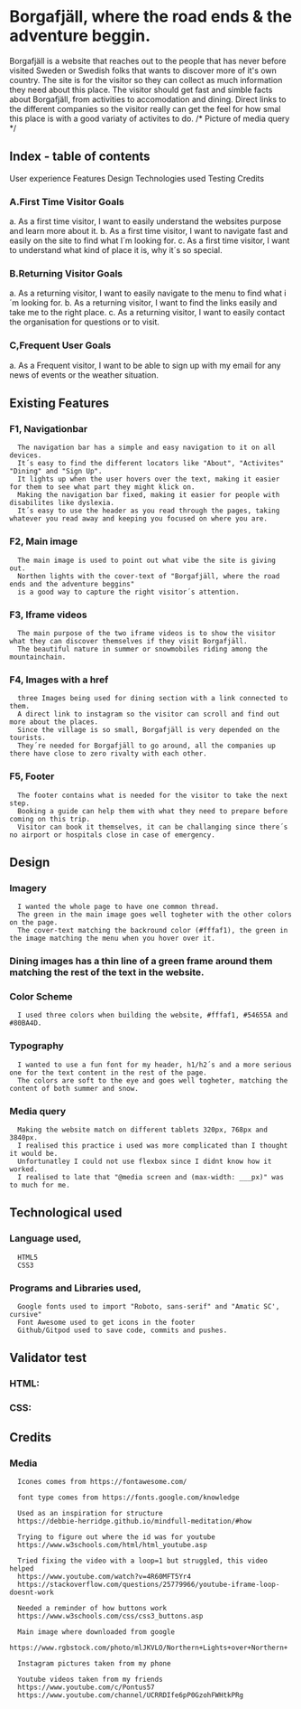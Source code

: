 # Borgafjäll, where the road ends & the adventure beggin.

Borgafjäll is a website that reaches out to the people that has never before visited Sweden or Swedish folks that wants to discover more of it's own country.
The site is for the visitor so they can collect as much information they need about this place.
The visitor should get fast and simble facts about Borgafjäll, from activities to accomodation and dining.
Direct links to the different companies so the visitor really can get the feel for how smal this place is with a good variaty of activites to do.
/* Picture of media query */


## Index - table of contents

User experience 
Features
Design
Technologies used
Testing
Credits

### A.First Time Visitor Goals
  a. As a first time visitor, I want to easily understand the websites purpose and learn more about it.
  b. As a first time visitor, I want to navigate fast and easily on the site to find what I´m looking for.
  c. As a first time visitor, I want to understand what kind of place it is, why it´s so special.
  
### B.Returning Visitor Goals
  a. As a returning visitor, I want to easily navigate to the menu to find what i´m looking for.
  b. As a returning visitor, I want to find the links easily and take me to the right place.
  c. As a returning visitor, I want to easily contact the organisation for questions or to visit.
  
### C,Frequent User Goals
  a. As a Frequent visitor, I want to be able to sign up with my email for any news of events or the weather situation.
  
## Existing Features
  
   ### F1, Navigationbar
      The navigation bar has a simple and easy navigation to it on all devices.
      It´s easy to find the different locators like "About", "Activites" "Dining" and "Sign Up".
      It lights up when the user hovers over the text, making it easier for them to see what part they might klick on.
      Making the navigation bar fixed, making it easier for people with disabilites like dyslexia.
      It´s easy to use the header as you read through the pages, taking whatever you read away and keeping you focused on where you are. 
  
  ### F2, Main image
      The main image is used to point out what vibe the site is giving out.
      Northen lights with the cover-text of "Borgafjäll, where the road ends and the adventure beggins"
      is a good way to capture the right visitor´s attention.

  ### F3, Iframe videos
      The main purpose of the two iframe videos is to show the visitor what they can discover themselves if they visit Borgafjäll.
      The beautiful nature in summer or snowmobiles riding among the mountainchain.

  ### F4, Images with a href
      three Images being used for dining section with a link connected to them.
      A direct link to instagram so the visitor can scroll and find out more about the places.
      Since the village is so small, Borgafjäll is very depended on the tourists.
      They´re needed for Borgafjäll to go around, all the companies up there have close to zero rivalty with each other.

  ### F5, Footer
      The footer contains what is needed for the visitor to take the next step.
      Booking a guide can help them with what they need to prepare before coming on this trip.
      Visitor can book it themselves, it can be challanging since there´s no airport or hospitals close in case of emergency.
      

  ## Design

### Imagery
      I wanted the whole page to have one common thread.
      The green in the main image goes well togheter with the other colors on the page.
      The cover-text matching the backround color (#fffaf1), the green in the image matching the menu when you hover over it.
### Dining images has a thin line of a green frame around them matching the rest of the text in the website.
      
### Color Scheme
      I used three colors when building the website, #fffaf1, #54655A and #80BA4D.
      
### Typography
      I wanted to use a fun font for my header, h1/h2´s and a more serious one for the text content in the rest of the page.
      The colors are soft to the eye and goes well togheter, matching the content of both summer and snow.
      
### Media query
      Making the website match on different tablets 320px, 768px and 3840px.
      I realised this practice i used was more complicated than I thought it would be.
      Unfortunatley I could not use flexbox since I didnt know how it worked.
      I realised to late that "@media screen and (max-width: ___px)" was to much for me.
      
  ## Technological used
  
### Language used,
      HTML5
      CSS3
      
### Programs and Libraries used,
      Google fonts used to import "Roboto, sans-serif" and "Amatic SC', cursive"
      Font Awesome used to get icons in the footer
      Github/Gitpod used to save code, commits and pushes.
      
## Validator test
      
### HTML:

### CSS:


## Credits

### Media
      
      Icones comes from https://fontawesome.com/

      font type comes from https://fonts.google.com/knowledge

      Used as an inspiration for structure
      https://debbie-herridge.github.io/mindfull-meditation/#how
      
      Trying to figure out where the id was for youtube
      https://www.w3schools.com/html/html_youtube.asp
      
      Tried fixing the video with a loop=1 but struggled, this video helped
      https://www.youtube.com/watch?v=4R60MFT5Yr4
      https://stackoverflow.com/questions/25779966/youtube-iframe-loop-doesnt-work
      
      Needed a reminder of how buttons work
      https://www.w3schools.com/css/css3_buttons.asp
      
      Main image where downloaded from google
      https://www.rgbstock.com/photo/mlJKVLO/Northern+Lights+over+Northern+
      
      Instagram pictures taken from my phone
      
      Youtube videos taken from my friends
      https://www.youtube.com/c/Pontus57
      https://www.youtube.com/channel/UCRRDIfe6pP0GzohFWHtkPRg
      